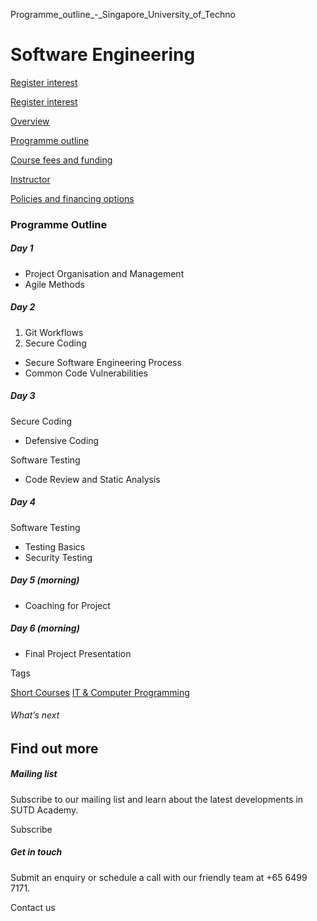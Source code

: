Programme_outline_-_Singapore_University_of_Techno



Software Engineering
====================

[Register interest](/admissions/academy/short-courses/short-courses-register-your-interest/?coursename=software-engineering)

[Register interest](/admissions/academy/short-courses/short-courses-register-your-interest/?coursename=software-engineering)

[Overview](/course/software-engineering/#tabs)

[Programme outline](/course/software-engineering/programme-outline/#tabs)

[Course fees and funding](/course/software-engineering/course-fees-and-funding/#tabs)

[Instructor](/course/software-engineering/instructor/#tabs)

[Policies and financing options](/course/software-engineering/policies-and-financing-options/#tabs)

### Programme Outline

##### Day 1

* Project Organisation and Management
* Agile Methods

##### Day 2

1. Git Workflows
2. Secure Coding

* Secure Software Engineering Process
* Common Code Vulnerabilities

##### Day 3

Secure Coding

* Defensive Coding

Software Testing

* Code Review and Static Analysis

##### Day 4

Software Testing

* Testing Basics
* Security Testing

##### Day 5 (morning)

* Coaching for Project

##### Day 6 (morning)

* Final Project Presentation

Tags

[Short Courses](/admissions/academy/courses-and-modules/?academy-type-course=780)
[IT & Computer Programming](/admissions/academy/courses-and-modules/?discipline=929)

###### What’s next

Find out more
-------------

##### Mailing list

Subscribe to our mailing list and learn about the latest developments in SUTD Academy.

Subscribe

##### Get in touch

Submit an enquiry or schedule a call with our friendly team at +65 6499 7171.

Contact us


